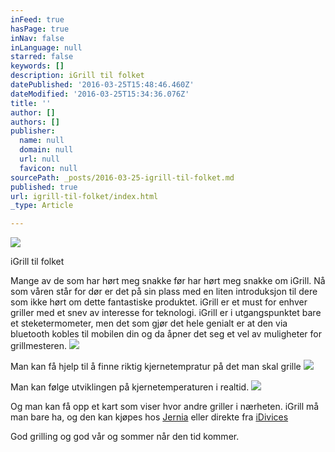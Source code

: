```yaml
---
inFeed: true
hasPage: true
inNav: false
inLanguage: null
starred: false
keywords: []
description: iGrill til folket
datePublished: '2016-03-25T15:48:46.460Z'
dateModified: '2016-03-25T15:34:36.076Z'
title: ''
author: []
authors: []
publisher:
  name: null
  domain: null
  url: null
  favicon: null
sourcePath: _posts/2016-03-25-igrill-til-folket.md
published: true
url: igrill-til-folket/index.html
_type: Article

---
```

![](https://the-grid-user-content.s3-us-west-2.amazonaws.com/24fe741b-66b9-4421-9cdd-40fb21d05be6.jpg)

iGrill til folket

Mange av de som har hørt meg snakke før har hørt meg snakke om iGrill. Nå som våren står for dør er det på sin plass med en liten introduksjon til dere som ikke hørt om dette fantastiske produktet. iGrill er et must for enhver griller med et snev av interesse for teknologi. iGrill er i utgangspunktet bare et steketermometer, men det som gjør det hele genialt er at den via bluetooth kobles til mobilen din og da åpner det seg et vel av muligheter for grillmesteren. ![](https://the-grid-user-content.s3-us-west-2.amazonaws.com/5e0a4908-4f6f-47c4-bfc0-d93735f3ee86.jpg)

Man kan få hjelp til å finne riktig kjernetempratur på det man skal grille
![](https://the-grid-user-content.s3-us-west-2.amazonaws.com/75dceae0-cccd-4f86-b8b9-3ea1180dfe50.jpg)

Man kan følge utviklingen på kjernetemperaturen i realtid.
![](https://the-grid-user-content.s3-us-west-2.amazonaws.com/d7f60e8b-1df8-4301-a45d-5ac10f64b3bf.jpg)

Og man kan få opp et kart som viser hvor andre griller i nærheten. iGrill må man bare ha, og den kan kjøpes hos [Jernia][0] eller direkte fra [iDivices][1]

God grilling og god vår og sommer når den tid kommer.

[0]: http://www.jernia.no/produkt/-/vis-produkt/EET-Europarts-iGrill-Mini-Termometer/58012284
[1]: http://store.idevicesinc.com/igrill